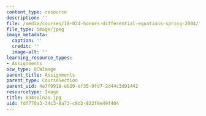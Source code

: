 ```yaml
---
content_type: resource
description: ''
file: /media/courses/18-034-honors-differential-equations-spring-2004/fdf770a334c38a73c8d2822f9e49f404_034soln2a.jpg
file_type: image/jpeg
image_metadata:
  caption: ''
  credit: ''
  image-alt: ''
learning_resource_types:
- Assignments
ocw_type: OCWImage
parent_title: Assignments
parent_type: CourseSection
parent_uid: 4e7f9918-eb20-ef35-9fd7-2d44c3d91442
resourcetype: Image
title: 034soln2a.jpg
uid: fdf770a3-34c3-8a73-c8d2-822f9e49f404
---
```

